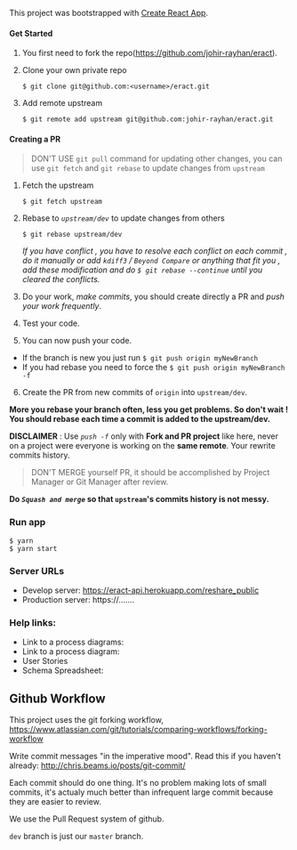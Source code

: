This project was bootstrapped with [Create React App](https://github.com/facebookincubator/create-react-app).

#### Get Started

1. You first need to fork the repo(https://github.com/johir-rayhan/eract).
2. Clone your own private repo

   ```
   $ git clone git@github.com:<username>/eract.git
   ```

3. Add remote upstream
   ```
   $ git remote add upstream git@github.com:johir-rayhan/eract.git
   ```

#### Creating a PR

> DON'T USE `git pull` command for updating other changes, you can use `git fetch` and `git rebase` to update changes from `upstream`

1. Fetch the upstream

   ```
   $ git fetch upstream
   ```

2. Rebase to _`upstream/dev`_ to update changes from others

   ```
   $ git rebase upstream/dev
   ```

   _If you have conflict , you have to resolve each conflict on each commit , do it manually or add `kdiff3` / `Beyond Compare` or anything that fit you , add these modification and do `$ git rebase --continue` until you cleared the conflicts._

3. Do your work, _make commits_, you should create directly a PR and _push your work frequently_.

4. Test your code.

5. You can now push your code.

- If the branch is new you just run `$ git push origin myNewBranch`
- If you had rebase you need to force the `$ git push origin myNewBranch -f`

6. Create the PR from new commits of `origin` into `upstream/dev`.

**More you rebase your branch often, less you get problems. So don't wait ! You should rebase each time a commit is added to the upstream/dev.**

**DISCLAIMER** : Use _`push -f`_ only with **Fork and PR project** like here, never on a project were everyone is working on the **same remote**. Your rewrite commits history.

> DON'T MERGE yourself PR, it should be accomplished by Project Manager or Git Manager after review.

**Do _`Squash and merge`_ so that `upstream`'s commits history is not messy.**

### Run app

```
$ yarn
$ yarn start
```

### Server URLs

- Develop server: https://eract-api.herokuapp.com/reshare_public
- Production server: https://.......

### Help links:

- Link to a process diagrams:
- Link to a process diagram:
- User Stories
- Schema Spreadsheet:

## Github Workflow

This project uses the git forking workflow, https://www.atlassian.com/git/tutorials/comparing-workflows/forking-workflow

Write commit messages "in the imperative mood". Read this if you haven't already: http://chris.beams.io/posts/git-commit/

Each commit should do one thing. It's no problem making lots of small commits, it's actualy much better than infrequent large commit because they are easier to review.

We use the Pull Request system of github.

`dev` branch is just our `master` branch.

```

```
